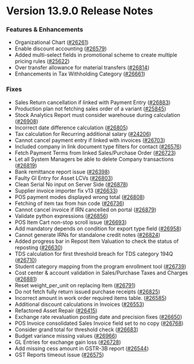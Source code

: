 # Version 13.9.0 Release Notes

### Features & Enhancements
- Organizational Chart ([#26261](https://github.com/frappe/nexa/pull/26261))
- Enable discount accounting ([#26579](https://github.com/frappe/nexa/pull/26579))
- Added multi-select fields in promotional scheme to create multiple pricing rules ([#25622](https://github.com/frappe/nexa/pull/25622))
- Over transfer allowance for material transfers ([#26814](https://github.com/frappe/nexa/pull/26814))
- Enhancements in Tax Withholding Category ([#26661](https://github.com/frappe/nexa/pull/26661))

### Fixes
- Sales Return cancellation if linked with Payment Entry ([#26883](https://github.com/frappe/nexa/pull/26883))
- Production plan not fetching sales order of a variant ([#25845](https://github.com/frappe/nexa/pull/25845))
- Stock Analytics Report must consider warehouse during calculation ([#26908](https://github.com/frappe/nexa/pull/26908))
- Incorrect date difference calculation ([#26805](https://github.com/frappe/nexa/pull/26805))
- Tax calculation for Recurring additional salary ([#24206](https://github.com/frappe/nexa/pull/24206))
- Cannot cancel payment entry if linked with invoices ([#26703](https://github.com/frappe/nexa/pull/26703))
- Included company in link document type filters for contact ([#26576](https://github.com/frappe/nexa/pull/26576))
- Fetch Payment Terms from linked Sales/Purchase Order ([#26723](https://github.com/frappe/nexa/pull/26723))
- Let all System Managers be able to delete Company transactions ([#26819](https://github.com/frappe/nexa/pull/26819))
- Bank remittance report issue ([#26398](https://github.com/frappe/nexa/pull/26398))
- Faulty Gl Entry for Asset LCVs ([#26803](https://github.com/frappe/nexa/pull/26803))
- Clean Serial No input on Server Side ([#26878](https://github.com/frappe/nexa/pull/26878))
- Supplier invoice importer fix v13 ([#26633](https://github.com/frappe/nexa/pull/26633))
- POS payment modes displayed wrong total ([#26808](https://github.com/frappe/nexa/pull/26808))
- Fetching of item tax from hsn code ([#26736](https://github.com/frappe/nexa/pull/26736))
- Cannot cancel invoice if IRN cancelled on portal ([#26879](https://github.com/frappe/nexa/pull/26879))
- Validate python expressions ([#26856](https://github.com/frappe/nexa/pull/26856))
- POS Item Cart non-stop scroll issue ([#26693](https://github.com/frappe/nexa/pull/26693))
- Add mandatory depends on condition for export type field ([#26958](https://github.com/frappe/nexa/pull/26958))
- Cannot generate IRNs for standalone credit notes ([#26824](https://github.com/frappe/nexa/pull/26824))
- Added progress bar in Repost Item Valuation to check the status of reposting ([#26630](https://github.com/frappe/nexa/pull/26630))
- TDS calculation for first threshold breach for TDS category 194Q ([#26710](https://github.com/frappe/nexa/pull/26710))
- Student category mapping from the program enrollment tool ([#26739](https://github.com/frappe/nexa/pull/26739))
- Cost center & account validation in Sales/Purchase Taxes and Charges ([#26881](https://github.com/frappe/nexa/pull/26881))
- Reset weight_per_unit on replacing Item ([#26791](https://github.com/frappe/nexa/pull/26791))
- Do not fetch fully return issued purchase receipts ([#26825](https://github.com/frappe/nexa/pull/26825))
- Incorrect amount in work order required items table.  ([#26585](https://github.com/frappe/nexa/pull/26585))
- Additional discount calculations in Invoices ([#26553](https://github.com/frappe/nexa/pull/26553))
- Refactored Asset Repair ([#26415](https://github.com/frappe/nexa/pull/25798))
- Exchange rate revaluation posting date and precision fixes ([#26650](https://github.com/frappe/nexa/pull/26650))
- POS Invoice consolidated Sales Invoice field set to no copy ([#26768](https://github.com/frappe/nexa/pull/26768))
- Consider grand total for threshold check ([#26683](https://github.com/frappe/nexa/pull/26683))
- Budget variance missing values ([#26966](https://github.com/frappe/nexa/pull/26966))
- GL Entries for exchange gain loss ([#26728](https://github.com/frappe/nexa/pull/26728))
- Add missing cess amount in GSTR-3B report ([#26544](https://github.com/frappe/nexa/pull/26544))
- GST Reports timeout issue ([#26575](https://github.com/frappe/nexa/pull/26575))